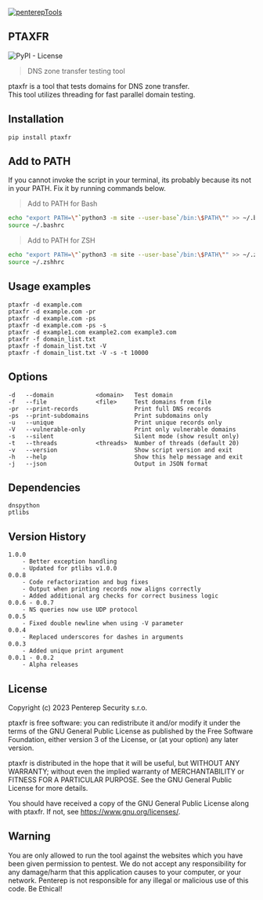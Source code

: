[![penterepTools](https://www.penterep.com/external/penterepToolsLogo.png)](https://www.penterep.com/)


## PTAXFR
![PyPI - License](https://img.shields.io/pypi/l/ptsecurixt?style=for-the-badge)

> DNS zone transfer testing tool

ptaxfr is a tool that tests domains for DNS zone transfer. <br />
This tool utilizes threading for fast parallel domain testing.

## Installation

```
pip install ptaxfr
```

## Add to PATH
If you cannot invoke the script in your terminal, its probably because its not in your PATH. Fix it by running commands below.

> Add to PATH for Bash
```bash
echo "export PATH=\"`python3 -m site --user-base`/bin:\$PATH\"" >> ~/.bashrc
source ~/.bashrc
```

> Add to PATH for ZSH
```bash
echo "export PATH=\"`python3 -m site --user-base`/bin:\$PATH\"" >> ~/.zshhrc
source ~/.zshhrc
```

## Usage examples
```
ptaxfr -d example.com
ptaxfr -d example.com -pr
ptaxfr -d example.com -ps
ptaxfr -d example.com -ps -s
ptaxfr -d example1.com example2.com example3.com
ptaxfr -f domain_list.txt
ptaxfr -f domain_list.txt -V
ptaxfr -f domain_list.txt -V -s -t 10000
```

## Options
```
-d   --domain            <domain>   Test domain
-f   --file              <file>     Test domains from file
-pr  --print-records                Print full DNS records
-ps  --print-subdomains             Print subdomains only
-u   --unique                       Print unique records only
-V   --vulnerable-only              Print only vulnerable domains
-s   --silent                       Silent mode (show result only)
-t   --threads           <threads>  Number of threads (default 20)
-v   --version                      Show script version and exit
-h   --help                         Show this help message and exit
-j   --json                         Output in JSON format
```

## Dependencies
```
dnspython
ptlibs
```

## Version History
```
1.0.0
    - Better exception handling
    - Updated for ptlibs v1.0.0
0.0.8
    - Code refactorization and bug fixes
    - Output when printing records now aligns correctly
    - Added additional arg checks for correct business logic
0.0.6 - 0.0.7
    - NS queries now use UDP protocol
0.0.5
    - Fixed double newline when using -V parameter
0.0.4
    - Replaced underscores for dashes in arguments
0.0.3
    - Added unique print argument
0.0.1 - 0.0.2
    - Alpha releases
```
## License

Copyright (c) 2023 Penterep Security s.r.o.

ptaxfr is free software: you can redistribute it and/or modify
it under the terms of the GNU General Public License as published by
the Free Software Foundation, either version 3 of the License, or
(at your option) any later version.

ptaxfr is distributed in the hope that it will be useful,
but WITHOUT ANY WARRANTY; without even the implied warranty of
MERCHANTABILITY or FITNESS FOR A PARTICULAR PURPOSE.  See the
GNU General Public License for more details.

You should have received a copy of the GNU General Public License
along with ptaxfr.  If not, see <https://www.gnu.org/licenses/>.

## Warning

You are only allowed to run the tool against the websites which
you have been given permission to pentest. We do not accept any
responsibility for any damage/harm that this application causes to your
computer, or your network. Penterep is not responsible for any illegal
or malicious use of this code. Be Ethical!
